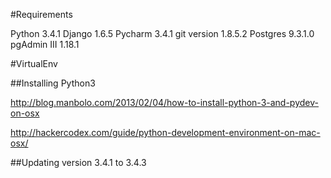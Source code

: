 #Requirements

Python 3.4.1
Django 1.6.5
Pycharm 3.4.1
git version 1.8.5.2
Postgres 9.3.1.0
pgAdmin III 1.18.1



#VirtualEnv

##Installing Python3

http://blog.manbolo.com/2013/02/04/how-to-install-python-3-and-pydev-on-osx

http://hackercodex.com/guide/python-development-environment-on-mac-osx/

##Updating version 3.4.1 to 3.4.3

